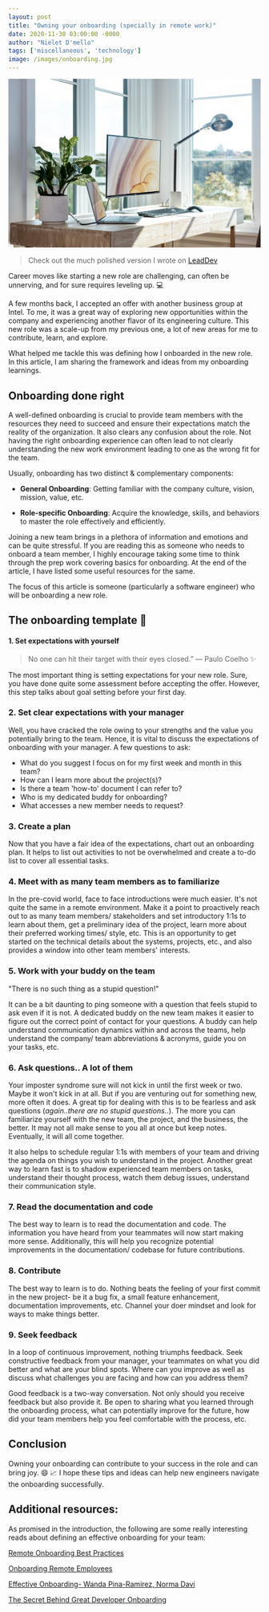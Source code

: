 ```yaml
---
layout: post
title: "Owning your onboarding (specially in remote work)"
date: 2020-11-30 03:00:00 -0000
author: "Nielet D'mello"
tags: ['miscellaneous', 'technology']
image: /images/onboarding.jpg 
---
```



![WFH!](/images/onboarding.jpg  "Photo by XPS on Unsplash")

> Check out the much polished version I wrote on [LeadDev](https://leaddev.com/professional-development/owning-your-onboarding-remote-world)


Career moves like starting a new role are challenging, can often be unnerving, and for sure requires leveling up. :computer:

A few months back, I accepted an offer with another business group at Intel. To me, it was a great way of exploring new opportunities within the company and experiencing another flavor of its engineering culture. This new role was a scale-up from my previous one, a lot of new areas for me to contribute, learn, and explore.

What helped me tackle this was defining how I onboarded in the new role. In this article, I am sharing the framework and ideas from my onboarding learnings.

## Onboarding done right

A well-defined onboarding is crucial to provide team members with the resources they need to succeed and ensure their expectations match the reality of the organization. It also clears any confusion about the role. Not having the right onboarding experience can often lead to not clearly understanding the new work environment leading to one as the wrong fit for the team.

Usually, onboarding has two distinct & complementary components:

- **General Onboarding**: Getting familiar with the company culture, vision, mission, value, etc.


- **Role-specific Onboarding**: Acquire the knowledge, skills, and behaviors to master the role effectively and efficiently.

Joining a new team brings in a plethora of information and emotions and can be quite stressful. If you are reading this as someone who needs to onboard a team member, I highly encourage taking some time to think through the prep work covering basics for onboarding. At the end of the article, I have listed some useful resources for the same.

The focus of this article is someone (particularly a software engineer) who will be onboarding a new role.

## The onboarding template :page_with_curl:


#### 1. Set expectations with yourself

> No one can hit their target with their eyes closed.” ― Paulo Coelho :sparkles:

The most important thing is setting expectations for your new role. Sure, you have done quite some assessment before accepting the offer. However, this step talks about goal setting before your first day.


### 2. Set clear expectations with your manager

Well, you have cracked the role owing to your strengths and the value you potentially bring to the team. Hence, it is vital to discuss the expectations of onboarding with your manager. A few questions to ask:

- What do you suggest I focus on for my first week and month in this team?
- How can I learn more about the project(s)?
- Is there a team 'how-to' document I can refer to?
- Who is my dedicated buddy for onboarding?
- What accesses a new member needs to request?


### 3. Create a plan

Now that you have a fair idea of the expectations, chart out an onboarding plan. It helps to list out activities to not be overwhelmed and create a to-do list to cover all essential tasks.


### 4. Meet with as many team members as to familiarize

In the pre-covid world, face to face introductions were much easier. It's not quite the same in a remote environment.
Make it a point to proactively reach out to as many team members/ stakeholders and set introductory 1:1s to learn about them, get a preliminary idea of the project, learn more about their preferred working times/ style, etc. This is an opportunity to get started on the technical details about the systems, projects, etc., and also provides a window into other team members' interests.


### 5. Work with your buddy on the team

"There is no such thing as a stupid question!"

It can be a bit daunting to ping someone with a question that feels stupid to ask even if it is not. A dedicated buddy on the new team makes it easier to figure out the correct point of contact for your questions. A buddy can help understand communication dynamics within and across the teams, help understand the company/ team abbreviations & acronyms, guide you on your tasks, etc.


### 6. Ask questions.. A lot of them

Your imposter syndrome sure will not kick in until the first week or two. Maybe it won't kick in at all. But if you are venturing out for something new, more often it does. A great tip for dealing with this is to be fearless and ask questions (_again..there are no stupid questions.._). The more you can familiarize yourself with the new team, the project, and the business, the better. It may not all make sense to you all at once but keep notes. Eventually, it will all come together.

It also helps to schedule regular 1:1s with members of your team and driving the agenda on things you wish to understand in the project.
Another great way to learn fast is to shadow experienced team members on tasks, understand their thought process, watch them debug issues, understand their communication style.


### 7. Read the documentation and code

The best way to learn is to read the documentation and code. The information you have heard from your teammates will now start making more sense. Additionally, this will help you recognize potential improvements in the documentation/ codebase for future contributions.


### 8. Contribute

The best way to learn is to do. Nothing beats the feeling of your first commit in the new project- be it a bug fix, a small feature enhancement, documentation improvements, etc. Channel your doer mindset and look for ways to make things better.

### 9. Seek feedback

In a loop of continuous improvement, nothing triumphs feedback. Seek constructive feedback from your manager, your teammates on what you did better and what are your blind spots. Where can you improve as well as discuss what challenges you are facing and how can you address them?

Good feedback is a two-way conversation. Not only should you receive feedback but also provide it. Be open to sharing what you learned through the onboarding process, what can potentially improve for the future, how did your team members help you feel comfortable with the process, etc.


## Conclusion
Owning your onboarding can contribute to your success in the role and can bring joy. :smile: :chart_with_upwards_trend: I hope these tips and ideas can help new engineers navigate the onboarding successfully.


## Additional resources:

As promised in the introduction, the following are some really interesting reads about defining an effective onboarding for your team: 

[Remote Onboarding Best Practices](https://increment.com/remote/remote-onboarding-best-practices/)

[Onboarding Remote Employees](https://fellow.app/blog/2020/onboarding-remote-employees/)

[Effective Onboarding- Wanda Pina-Ramirez, Norma Davi](https://www.amazon.com/Effective-Onboarding-Works-Talent-Development/dp/1947308602)

[The Secret Behind Great Developer Onboarding](https://stackoverflow.blog/2018/02/05/secret-behind-great-developer-onboarding/)

